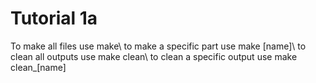 # Tutorial 1a
To make all files use make\\
to make a specific part use make [name]\\
to clean all outputs use make clean\\
to clean a specific output use make clean_[name]
